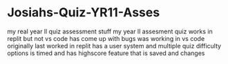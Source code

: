 # Josiahs-Quiz-YR11-Asses
my real year ll quiz assessment stuff 
my year ll assesment quiz works in replit but not vs code has come up with bugs was working in vs code originally last worked in replit has a user system and multiple quiz difficulty options is timed  and has highscore feature that is saved and changes
